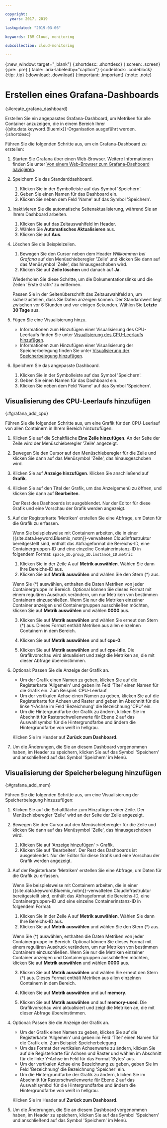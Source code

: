 ```yaml
---

copyright:
  years: 2017, 2019

lastupdated: "2019-03-06"

keywords: IBM Cloud, monitoring

subcollection: cloud-monitoring

---
```


{:new_window: target="_blank"}
{:shortdesc: .shortdesc}
{:screen: .screen}
{:pre: .pre}
{:table: .aria-labeledby="caption"}
{:codeblock: .codeblock}
{:tip: .tip}
{:download: .download}
{:important: .important}
{:note: .note}


# Erstellen eines Grafana-Dashboards
{:#create_grafana_dashboard}

Erstellen Sie ein angepasstes Grafana-Dashboard, um Metriken für alle Container anzuzeigen, die in einem Bereich Ihrer {{site.data.keyword.Bluemix}}-Organisation ausgeführt werden.
{:shortdesc}

Führen Sie die folgenden Schritte aus, um ein Grafana-Dashboard zu erstellen:

1. Starten Sie Grafana über einen Web-Browser. Weitere Informationen finden Sie unter [Von einem Web-Browser zum Grafana-Dashboard navigieren](/docs/services/cloud-monitoring/grafana?topic=cloud-monitoring-navigating_grafana#launch_grafana_from_browser).

2. Speichern Sie das Standarddashboard.

    1. Klicken Sie in der Symbolleiste auf das Symbol 'Speichern'.
    2. Geben Sie einen Namen für das Dashboard ein.
    3. Klicken Sie neben dem Feld 'Name' auf das Symbol 'Speichern'.
   
3. Inaktivieren Sie die automatische Seitenaktualisierung, während Sie an Ihrem Dashboard arbeiten. 

    1. Klicken Sie auf das Zeitauswahlfeld im Header.
    2. Wählen Sie **Automatisches Aktualisieren** aus.
    3. Klicken Sie auf **Aus**.
 
 5. Löschen Sie die Beispielzeilen.
 
     1. Bewegen Sie den Cursor neben dem Header *Willkommen bei Grafana* auf den Menüschieberegler 'Zeile' und klicken Sie dann auf das Menüsymbol 'Zeile', das hinausgeschoben wird.
     2. Klicken Sie auf **Zeile löschen** und danach auf **Ja**.
     
     Wiederholen Sie diese Schritte, um die Dokumentationslinks und die Zeilen 'Erste Grafik' zu entfernen. 
     
     Passen Sie in der Seitenüberschrift das Zeitauswahlfeld an, um sicherzustellen, dass Sie Daten anzeigen können. Der Standardwert liegt zwischen vor 6 Stunden und vor einigen Sekunden. Wählen Sie **Letzte 30 Tage** aus.
     
6. Fügen Sie eine Visualisierung hinzu.

    * Informationen zum Hinzufügen einer Visualisierung des CPU-Leerlaufs finden Sie unter [Visualisierung des CPU-Leerlaufs hinzufügen](/docs/services/cloud-monitoring/grafana/create_grafana_dashboard.html#grafana_add_cpu).
    * Informationen zum Hinzufügen einer Visualisierung der Speicherbelegung finden Sie unter [Visualisierung der Speicherbelegung hinzufügen](/docs/services/cloud-monitoring/grafana/create_grafana_dashboard.html#grafana_add_mem).
        
7. Speichern Sie das angepasste Dashboard.

    1. Klicken Sie in der Symbolleiste auf das Symbol 'Speichern'.
    2. Geben Sie einen Namen für das Dashboard ein.
    3. Klicken Sie neben dem Feld 'Name' auf das Symbol 'Speichern'.
    

## Visualisierung des CPU-Leerlaufs hinzufügen
{:#grafana_add_cpu}

Führen Sie die folgenden Schritte aus, um eine Grafik für den CPU-Leerlauf von allen Containern in Ihrem Bereich hinzuzufügen:

1. Klicken Sie auf die Schaltfläche **Eine Zeile hinzufügen**. An der Seite der Zeile wird der Menüschieberegler 'Zeile' angezeigt.
    
2. Bewegen Sie den Cursor auf den Menüschieberegler für die Zeile und klicken Sie dann auf das Menüsymbol 'Zeile', das hinausgeschoben wird.

3. Klicken Sie auf **Anzeige hinzufügen**. Klicken Sie anschließend auf **Grafik**.

4. Klicken Sie auf den Titel der Grafik, um das Anzeigemenü zu öffnen, und klicken Sie dann auf **Bearbeiten**. 

    Der Rest des Dashboards ist ausgeblendet. Nur der Editor für diese Grafik und eine Vorschau der Grafik werden angezeigt.
    
5. Auf der Registerkarte 'Metriken' erstellen Sie eine Abfrage, um Daten für die Grafik zu erfassen. 

    Wenn Sie beispielsweise mit Containern arbeiten, die in einer {{site.data.keyword.Bluemix_notm}}-verwalteten Cloudinfrastruktur bereitgestellt sind, enthält das Abfrageformat die Bereichs-ID, eine Containergruppen-ID und eine einzelne Containerinstanz-ID in folgendem Format: `space_ID.group_ID.instance_ID.metric`
        
    1. Klicken Sie in der Zeile A auf **Metrik auswählen**. Wählen Sie dann Ihre Bereichs-ID aus.
    2. Klicken Sie auf **Metrik auswählen** und wählen Sie den Stern (\*) aus.
    
    Wenn Sie (\*) auswählen, enthalten die Daten Metriken von jeder Containergruppe im Bereich. Optional können Sie dieses Format mit einem regulären Ausdruck verändern, um nur Metriken von bestimmen Containern einzuschließen. Wenn Sie nur die Metriken einzelner Container anzeigen und Containergruppen ausschließen möchten, klicken Sie auf **Metrik auswählen** und wählen **0000** aus.
        
    3. Klicken Sie auf **Metrik auswählen** und wählen Sie erneut den Stern (\*) aus. Dieses Format enthält Metriken aus allen einzelnen Containern in dem Bereich.
        
    4. Klicken Sie auf **Metrik auswählen** und auf **cpu-0**.
        
    5. Klicken Sie auf **Metrik auswählen** und auf **cpu-idle**. Die Grafikvorschau wird aktualisiert und zeigt die Metriken an, die mit dieser Abfrage übereinstimmen.
    
6. Optional: Passen Sie die Anzeige der Grafik an.
    
    * Um der Grafik einen Namen zu geben, klicken Sie auf die Registerkarte 'Allgemein' und geben im Feld 'Titel' einen Namen für die Grafik ein. Zum Beispiel: CPU-Leerlauf
    * Um der vertikalen Achse einen Namen zu geben, klicken Sie auf die Registerkarte für Achsen und Raster und geben im Abschnitt für die linke Y-Achse im Feld 'Bezeichnung' die Bezeichnung 'CPU' ein.
    * Um die Hintergrundfarbe der Grafik zu ändern, klicken Sie im Abschnitt für Rasterschwellenwerte für Ebene 2 auf das Auswahlsymbol für die Hintergrundfarbe und ändern die Hintergrundfarbe von weiß in hellgrau.
    
    Klicken Sie im Header auf **Zurück zum Dashboard**.
    
7. Um die Änderungen, die Sie an diesem Dashboard vorgenommen haben, im Header zu speichern, klicken Sie auf das Symbol 'Speichern' und anschließend auf das Symbol 'Speichern' im Menü.


## Visualisierung der Speicherbelegung hinzufügen
{:#grafana_add_mem}

Führen Sie die folgenden Schritte aus, um eine Visualisierung der Speicherbelegung hinzuzufügen:

1. Klicken Sie auf die Schaltfläche zum Hinzufügen einer Zeile. Der Menüschieberegler 'Zeile' wird an der Seite der Zeile angezeigt.
   
2. Bewegen Sie den Cursor auf den Menüschieberegler für die Zeile und klicken Sie dann auf das Menüsymbol 'Zeile', das hinausgeschoben wird.

    1. Klicken Sie auf 'Anzeige hinzufügen' > Grafik.
    2. Klicken Sie auf 'Bearbeiten'. Der Rest des Dashboards ist ausgeblendet. Nur der Editor für diese Grafik und eine Vorschau der Grafik werden angezeigt.
    
3. Auf der Registerkarte 'Metriken' erstellen Sie eine Abfrage, um Daten für die Grafik zu erfassen. 

    Wenn Sie beispielsweise mit Containern arbeiten, die in einer {{site.data.keyword.Bluemix_notm}}-verwalteten Cloudinfrastruktur bereitgestellt sind, enthält das Abfrageformat die Bereichs-ID, eine Containergruppen-ID und eine einzelne Containerinstanz-ID in folgendem Format:
        
    1. Klicken Sie in der Zeile A auf **Metrik auswählen**. Wählen Sie dann Ihre Bereichs-ID aus.
    2. Klicken Sie auf **Metrik auswählen** und wählen Sie den Stern (\*) aus.
    
    Wenn Sie (\*) auswählen, enthalten die Daten Metriken von jeder Containergruppe im Bereich. Optional können Sie dieses Format mit einem regulären Ausdruck verändern, um nur Metriken von bestimmen Containern einzuschließen. Wenn Sie nur die Metriken einzelner Container anzeigen und Containergruppen ausschließen möchten, klicken Sie auf **Metrik auswählen** und wählen **0000** aus.
    
    3. Klicken Sie auf **Metrik auswählen** und wählen Sie erneut den Stern (\*) aus. Dieses Format enthält Metriken aus allen einzelnen Containern in dem Bereich.
        
    4. Klicken Sie auf **Metrik auswählen** und auf **memory**.
        
    5. Klicken Sie auf **Metrik auswählen** und auf **memory-used**. Die Grafikvorschau wird aktualisiert und zeigt die Metriken an, die mit dieser Abfrage übereinstimmen.
    
6. Optional: Passen Sie die Anzeige der Grafik an.
    
    * Um der Grafik einen Namen zu geben, klicken Sie auf die Registerkarte 'Allgemein' und geben im Feld 'Titel' einen Namen für die Grafik ein. Zum Beispiel: Speicherbelegung
    *  Um das Format der vertikalen Achsenwerte zu ändern, klicken Sie auf die Registerkarte für Achsen und Raster und wählen im Abschnitt für die linke Y-Achse im Feld für das Format 'Bytes' aus.
    * Um der vertikalen Achse eine Bezeichnung zu geben, geben Sie im Feld 'Bezeichnung' die Bezeichnung 'Speicher' ein.
    * Um die Hintergrundfarbe der Grafik zu ändern, klicken Sie im Abschnitt für Rasterschwellenwerte für Ebene 2 auf das Auswahlsymbol für die Hintergrundfarbe und ändern die Hintergrundfarbe von weiß in hellgrau.
    
    Klicken Sie im Header auf **Zurück zum Dashboard**.

7. Um die Änderungen, die Sie an diesem Dashboard vorgenommen haben, im Header zu speichern, klicken Sie auf das Symbol 'Speichern' und anschließend auf das Symbol 'Speichern' im Menü.

